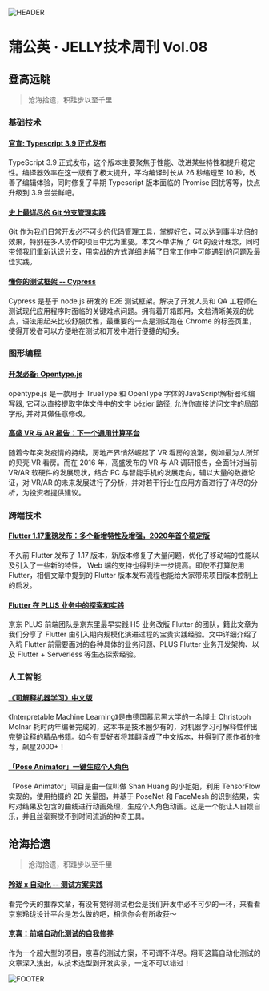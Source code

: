 ![HEADER](https://img30.360buyimg.com/ling/jfs/t1/123947/12/1049/223668/5eb91a75E22df386d/f512ca91ea849911.jpg)

# 蒲公英 · JELLY技术周刊 Vol.08

## 登高远眺

> 沧海拾遗，积跬步以至千里

### 基础技术

#### [官宣: Typescript 3.9 正式发布](http://3.cn/10-0fjfdC)

TypeScript 3.9 正式发布，这个版本主要聚焦于性能、改进某些特性和提升稳定性。编译器效率在这一版有了极大提升，平均编译时长从 26 秒缩短至 10 秒，改善了编辑体验，同时修复了早期 Typescript 版本面临的 Promise 困扰等等，快点升级到 3.9 尝尝鲜吧。

#### [史上最详尽的 Git 分支管理实践](http://3.cn/1-00fjfdB)

Git 作为我们日常开发必不可少的代码管理工具，掌握好它，可以达到事半功倍的效果，特别在多人协作的项目中尤为重要。本文不单讲解了 Git 的设计理念，同时带领我们重新认识分支，用实战的方式详细讲解了日常工作中可能遇到的问题及最佳实践。

#### [懂你的测试框架 -- Cypress](http://3.cn/100f-jhBK)

Cypress 是基于 node.js 研发的 E2E 测试框架。解决了开发人员和 QA 工程师在测试现代应用程序时面临的关键难点问题。拥有着开箱即用，文档清晰美观的优点，语法用起来比较舒服优雅，最重要的一点是测试跑在 Chrome 的标签页里，使得开发者可以方便地在测试和开发中进行便捷的切换。

### 图形编程

#### [开发必备: Opentype.js](http://3.cn/100fj-gan)

opentype.js 是一款用于 TrueType 和 OpenType 字体的JavaScript解析器和编写器, 它可以直接提取字体文件中的文字 bézier 路径, 允许你直接访问文字的局部字形, 并对其做任意修改。

#### [高盛 VR 与 AR 报告：下一个通用计算平台](http://3.cn/100fj-hpd)

随着今年突发疫情的持续，房地产界悄然崛起了 VR 看房的浪潮，例如最为人所知的贝壳 VR 看房。而在 2016 年，高盛发布的 VR 与 AR 调研报告，全面针对当前 VR/AR 软硬件的发展现状，结合 PC 与智能手机的发展走向，辅以大量的数据论证，对 VR/AR 的未来发展进行了分析，并对若干行业在应用方面进行了详尽的分析，为投资者提供建议。

### 跨端技术

#### [Flutter 1.17重磅发布：多个新增特性及增强，2020年首个稳定版](http://3.cn/100fjf-rT)

不久前 Flutter 发布了 1.17 版本，新版本修复了大量问题，优化了移动端的性能以及引入了一些新的特性， Web 端的支持也得到进一步提高。即使不打算使用 Flutter，相信文章中提到的 Flutter 版本发布流程也能给大家带来项目版本控制上的启发。

#### [Flutter 在 PLUS 业务中的探索和实践](http://3.cn/-100fjfdD)

京东 PLUS 前端团队是京东里最早实践 H5 业务改版 Flutter 的团队，籍此文章为我们分享了 Flutter 由引入期向规模化演进过程的宝贵实践经验。文中详细介绍了入坑 Flutter 前需要面对的各种具体的业务问题、PLUS Flutter 业务开发架构、以及 Flutter + Serverless 等生态探索经验。

### 人工智能

#### [《可解释机器学习》中文版](http://3.cn/100fjhB-L)

《Interpretable Machine Learning》是由德国慕尼黑大学的一名博士 Christoph Molnar 耗时两年编著完成的，这本书是技术圈少有的，对机器学习可解释性作出完整诠释的精品书籍。如今有爱好者将其翻译成了中文版本，并得到了原作者的推荐，飙星2000+！

#### [「Pose Animator」一键生成个人角色](http://3.cn/10-0fjhBN)

「Pose Animator」项目是由一位叫做 Shan Huang 的小姐姐，利用 TensorFlow 实现的，使用拍摄的 2D 矢量图，并基于 PoseNet 和 FaceMesh 的识别结果，实时对结果及包含的曲线进行动画处理，生成个人角色动画。这是一个能让人自娱自乐，并且丝毫察觉不到时间流逝的神奇工具。

## 沧海拾遗

> 沧海拾遗，积跬步以至千里

#### [羚珑 x 自动化 -- 测试方案实践](http://3.cn/100fjh-BM)

看完今天的推荐文章，有没有觉得测试也会是我们开发中必不可少的一环，来看看京东羚珑设计平台是怎么做的吧，相信你会有所收获～

#### [京喜：前端自动化测试的自我修养](http://3.cn/10-0fjfGg)

作为一个超大型的项目，京喜的测试方案，不可谓不详尽。翔哥这篇自动化测试的文章深入浅出，从技术选型到开发实录，一定不可以错过！

![FOOTER](https://img20.360buyimg.com/ling/jfs/t1/93326/34/18555/167361/5e946665E13c912ae/9a8405dd8be2dad4.jpg)